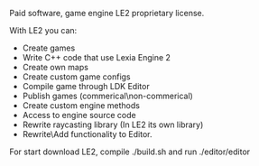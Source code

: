 Paid software, game engine LE2 proprietary license.

With LE2 you can:
* Create games
* Write C++ code that use Lexia Engine 2
* Create own maps
* Create custom game configs
* Compile game through LDK Editor
* Publish games (commerical\non-commerical)
* Create custom engine methods
* Access to engine source code
* Rewrite raycasting library (In LE2 its own library)
* Rewrite\Add functionality to Editor.

For start download LE2, compile ./build.sh and run ./editor/editor 
